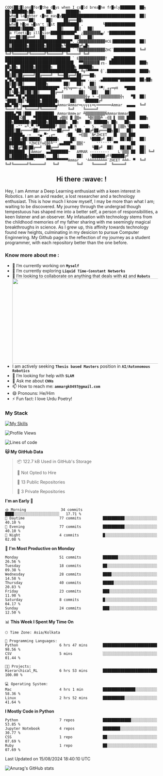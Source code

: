 
```
CODE██I█long█for█the d█ys when I co█ld brea█he fr█ely███████  ██╗  ██╗███████╗██╗     ██╗      ██████╗
██whe█ la█ghter c█me eas█y██████████████████████████████████  ██║  ██║██╔════╝██║     ██║     ██╔═══██╗
██whe█ h█pe w█sn't j█st ██████████`.         ╙██████████████  ███████║█████╗  ██║     ██║     ██║   ██║
██a fleeti█g ill█sion███████████▀  ¿▓▓▓▓▓▓▓▓▄/ "████████████  ██╔══██║██╔══╝  ██║     ██║     ██║   ██║
██████████████████████████████▀. Z▓▓▓▓▓▓▓▓▓▓▓▓HCE▐██████████  ██║  ██║███████╗███████╗███████╗╚██████╔╝▄█╗
██████████████████████████████ ` T▓▓▓▓▓▓▓▓▓▓▓▓ZHC`██████████  ╚═╝  ╚═╝╚══════╝╚══════╝╚══════╝ ╚═════╝ ╚═╝
██████████████████████████████ ` E▓▓▓▓▓▓▓▓▓▓▓▓T  ▄██████████
▀██████████████████████████████▌  ▀▀▓▓▓▓▓▓▓▌╓╖. ████████████  ███╗   ██╗██╗ ██████╗███████╗  ████████╗ ██████╗
█▄▀██████████████████████████████▄ ╩╦╙▀▀▀▀▀ ╣`,█████████████  ████╗  ██║██║██╔════╝██╔════╝  ╚══██╔══╝██╔═══██╗
▄▀█▄╙█████████████████████▀▀▀▀█████▄▄ .... ,▄███████▀███████  ██╔██╗ ██║██║██║     █████╗       ██║   ██║   ██║
██▄▀█▄╙█████████████████▀  ╪╢%╦══~╓,└ ╚▒▒▒ ╙▀|,╓╓═╤H   ▀████  ██║╚██╗██║██║██║     ██╔══╝       ██║   ██║   ██║
█▀▀▀-▀█▌▄▀█████████████   ║▒▒▒▒▒▒▒▒▒▒╢╦ ╘ -╣▒▒▒▒▒▒▒▒▒╢╕   ▀█  ██║ ╚████║██║╚██████╗███████╗     ██║   ╚██████╔╝
██▄▀██└║▄▄▄████████████▄AmmarAmmar═╕╕╕╕╕═╕═══════Ammar  ▄▄▄▄  ╚═╝  ╚═══╝╚═╝ ╚═════╝╚══════╝     ╚═╝    ╚═════╝
████▄▀█▌║███  ████████▌ AmmarAmm╕ar ╩▒▒▒▒▒▒▒▒▒ÑAmmarAmmar███
██████▌Ö▓▌   ▀██████████`╔▒▒╣ █ ▒▒m   ╚▒╢▒▒▒╩ -╣▒ ▌ ▒▒▒ ████  ███╗   ███╗███████╗███████╗████████╗  ██╗   ██╗ ██████╗ ██╗   ██╗
████ -"" ∞╙,▀.╙▀███████╜ ▒▒▒ ▄█ Ñ   -   S.  ═▒▒▒▒ █ ║▒▒╕└███  ████╗ ████║██╔════╝██╔════╝╚══██╔══╝  ╚██╗ ██╔╝██╔═══██╗██║   ██║
████████▄ -«   ∞▄.▀",╓═     ╒██   ═╣▒▒ `Ñ╛ZHCET   █▌ ▒▒▒ ███  ██╔████╔██║█████╗  █████╗     ██║      ╚████╔╝ ██║   ██║██║   ██║
█████████▌ ºZHCET╤╣▒╣╩^",▄▄███▀  ▒▒╣"     ''''''' ▀▀     `██  ██║╚██╔╝██║██╔══╝  ██╔══╝     ██║       ╚██╔╝  ██║   ██║██║   ██║
█████████  ▌Ammar  ▄▄████████─   AMMAR ---------    L'▒▒▒ ██  ██║ ╚═╝ ██║███████╗███████╗   ██║        ██║   ╚██████╔╝╚██████╔╝
▀▀▀▀▀▀▀▀▀▀▀▀▀-     ▀▀▀▀▀▀▀▀▀▀Ammar   '╧╧╧╧╧╧╧╧╧`ZHCET ╧╧╧- ▀  ╚═╝     ╚═╝╚══════╝╚══════╝   ╚═╝        ╚═╝    ╚═════╝  ╚═════╝
```

<h2 align="center">Hi there :wave: !</h2>

Hey, I am Ammar a Deep Learning enthusiast with a keen interest in Robotics. I am an avid reader, a lost researcher and a technology enthusiast. This is how much I know myself, I may be more than what I am; waiting to be discovered. My journey through the undergrad though tempestuous has shaped me into a better self, a person of responsibilities, a keen listener and an observer. My infatuation with technology stems from the childhood memories of my father sharing with me seemingly magical breakthroughs in science. As I grew up, this affinity towards technology found new heights, culminating in my desicion to pursue Computer Enginnering. My Github page is the reflection of my journey as a student programmer, with each repository better than the one before. 

### Know more about me :

- 🔭 I’m currently working on **```Myself```**
- 🌱 I’m currently exploring **```Liquid Time-Constant Networks```**
- 👯 I’m looking to collaborate on anything that deals with **```AI```** and **```Robots```**
-   <img align="right" width="500" height="281" src="https://github.com/MohammadAmmargk8497/MohammadAmmargk8497/assets/75717701/8641ace6-d379-4c47-8c37-c3e8d3fc60a1"> I am actively      seeking **```Thesis based Masters```** position in **```AI/Autonomous Robotics```** 
- 🤔 I’m looking for help with **```SLAM```**
- 💬 Ask me about **```CNNs```**
- 📫 How to reach me: **```ammargk8497@gmail.com```**
- 😄 Pronouns: He/Him
- ⚡ Fun fact: I love Urdu Poetry!




### My Stack

[![My Skills](https://skillicons.dev/icons?i=vscode,py,pytorch,apple,arduino,raspberrypi,ubuntu,ros,c,cpp,cmake,discord,docker,git,github,latex,md,notion,pycharm,stackoverflow,sklearn,tensorflow&perline=6)](https://skillicons.dev)


<!--START_SECTION:waka-->
![Profile Views](http://img.shields.io/badge/Profile%20Views-0-blue)

![Lines of code](https://img.shields.io/badge/From%20Hello%20World%20I%27ve%20Written-439.1%20thousand%20lines%20of%20code-blue)

**🐱 My GitHub Data** 

> 📦 122.7 kB Used in GitHub's Storage 
 > 
> 🚫 Not Opted to Hire
 > 
> 📜 13 Public Repositories 
 > 
> 🔑 3 Private Repositories 
 > 
**I'm an Early 🐤** 

```text
🌞 Morning                34 commits          ████░░░░░░░░░░░░░░░░░░░░░   17.71 % 
🌆 Daytime                77 commits          ██████████░░░░░░░░░░░░░░░   40.10 % 
🌃 Evening                77 commits          ██████████░░░░░░░░░░░░░░░   40.10 % 
🌙 Night                  4 commits           █░░░░░░░░░░░░░░░░░░░░░░░░   02.08 % 
```
📅 **I'm Most Productive on Monday** 

```text
Monday                   51 commits          ███████░░░░░░░░░░░░░░░░░░   26.56 % 
Tuesday                  18 commits          ██░░░░░░░░░░░░░░░░░░░░░░░   09.38 % 
Wednesday                28 commits          ████░░░░░░░░░░░░░░░░░░░░░   14.58 % 
Thursday                 40 commits          █████░░░░░░░░░░░░░░░░░░░░   20.83 % 
Friday                   23 commits          ███░░░░░░░░░░░░░░░░░░░░░░   11.98 % 
Saturday                 8 commits           █░░░░░░░░░░░░░░░░░░░░░░░░   04.17 % 
Sunday                   24 commits          ███░░░░░░░░░░░░░░░░░░░░░░   12.50 % 
```


📊 **This Week I Spent My Time On** 

```text
🕑︎ Time Zone: Asia/Kolkata

💬 Programming Languages: 
Python                   6 hrs 47 mins       █████████████████████████   98.56 % 
CSV                      5 mins              ░░░░░░░░░░░░░░░░░░░░░░░░░   01.44 % 

🐱‍💻 Projects: 
Hierarchical_RL          6 hrs 53 mins       █████████████████████████   100.00 % 

💻 Operating System: 
Mac                      4 hrs 1 min         ███████████████░░░░░░░░░░   58.36 % 
Linux                    2 hrs 52 mins       ██████████░░░░░░░░░░░░░░░   41.64 % 
```

**I Mostly Code in Python** 

```text
Python                   7 repos             █████████████░░░░░░░░░░░░   53.85 % 
Jupyter Notebook         4 repos             ████████░░░░░░░░░░░░░░░░░   30.77 % 
CSS                      1 repo              ██░░░░░░░░░░░░░░░░░░░░░░░   07.69 % 
Ruby                     1 repo              ██░░░░░░░░░░░░░░░░░░░░░░░   07.69 % 
```




 Last Updated on 15/08/2024 18:40:10 UTC
<!--END_SECTION:waka-->




![Anurag's GitHub stats](https://github-readme-stats.vercel.app/api?username=MohammadAmmargk8497&show_icons=true&theme=radical)




